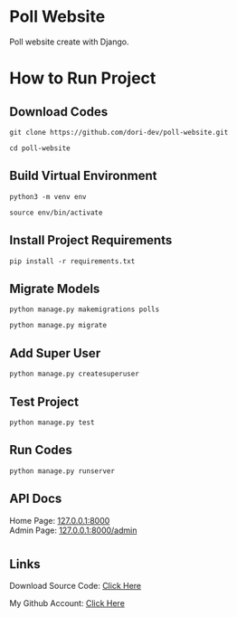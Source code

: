 # Poll Website

Poll website create with Django.

#

# How to Run Project

## Download Codes

```
git clone https://github.com/dori-dev/poll-website.git
```

```
cd poll-website
```

## Build Virtual Environment

```
python3 -m venv env
```

```
source env/bin/activate
```

## Install Project Requirements

```
pip install -r requirements.txt
```

## Migrate Models

```
python manage.py makemigrations polls
```

```
python manage.py migrate
```

## Add Super User

```
python manage.py createsuperuser
```

## Test Project

```
python manage.py test
```

## Run Codes

```
python manage.py runserver
```

## API Docs

Home Page: [127.0.0.1:8000](http://127.0.0.1:8000/)<br>
Admin Page: [127.0.0.1:8000/admin](http://127.0.0.1:8000/admin/)

#

## Links

Download Source Code: [Click Here](https://github.com/dori-dev/polls-website/archive/refs/heads/master.zip)

My Github Account: [Click Here](https://github.com/dori-dev/)
